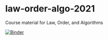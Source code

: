 # law-order-algo-2021
Course material for Law, Order, and Algorithms

[![Binder](https://mybinder.org/badge_logo.svg)](https://mybinder.org/v2/gh/stanford-policylab/law-order-algo-2021/HEAD)
